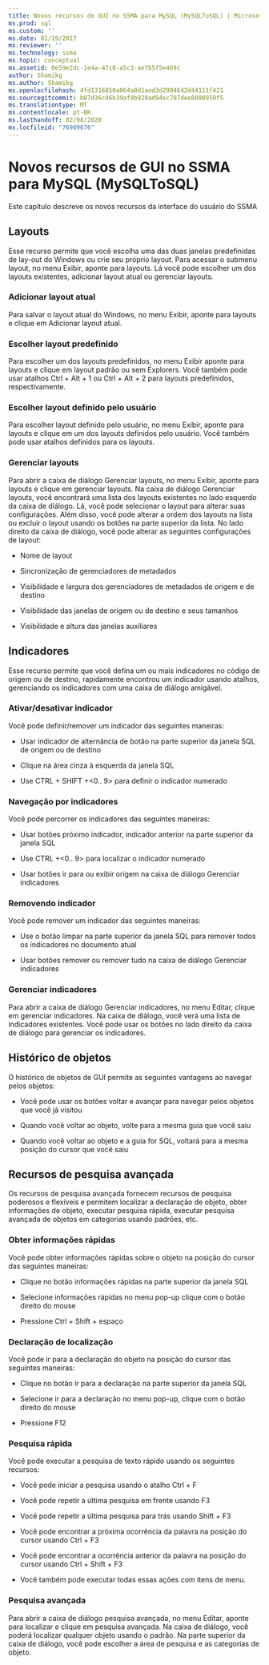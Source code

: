 ```yaml
---
title: Novos recursos de GUI no SSMA para MySQL (MySQLToSQL) | Microsoft Docs
ms.prod: sql
ms.custom: ''
ms.date: 01/19/2017
ms.reviewer: ''
ms.technology: ssma
ms.topic: conceptual
ms.assetid: 0e59e2dc-1e4a-47c0-a5c3-ae7b5f5e469c
author: Shamikg
ms.author: Shamikg
ms.openlocfilehash: 4fd1316850a064a8d1aed3d2994642d44111f421
ms.sourcegitcommit: b87d36c46b39af8b929ad94ec707dee8800950f5
ms.translationtype: MT
ms.contentlocale: pt-BR
ms.lasthandoff: 02/08/2020
ms.locfileid: "76909676"
---
```

# <a name="new-gui-features-in-ssma-for-mysql-mysqltosql"></a>Novos recursos de GUI no SSMA para MySQL (MySQLToSQL)
Este capítulo descreve os novos recursos da interface do usuário do SSMA  
  
## <a name="layouts"></a>Layouts  
Esse recurso permite que você escolha uma das duas janelas predefinidas de lay-out do Windows ou crie seu próprio layout. Para acessar o submenu layout, no menu Exibir, aponte para layouts. Lá você pode escolher um dos layouts existentes, adicionar layout atual ou gerenciar layouts.  
  
### <a name="add-current-layout"></a>Adicionar layout atual  
Para salvar o layout atual do Windows, no menu Exibir, aponte para layouts e clique em Adicionar layout atual.  
  
### <a name="choose-predefined-layout"></a>Escolher layout predefinido  
Para escolher um dos layouts predefinidos, no menu Exibir aponte para layouts e clique em layout padrão ou sem Explorers. Você também pode usar atalhos Ctrl + Alt + 1 ou Ctrl + Alt + 2 para layouts predefinidos, respectivamente.  
  
### <a name="choose-user-defined-layout"></a>Escolher layout definido pelo usuário  
Para escolher layout definido pelo usuário, no menu Exibir, aponte para layouts e clique em um dos layouts definidos pelo usuário. Você também pode usar atalhos definidos para os layouts.  
  
### <a name="manage-layouts"></a>Gerenciar layouts  
Para abrir a caixa de diálogo Gerenciar layouts, no menu Exibir, aponte para layouts e clique em gerenciar layouts. Na caixa de diálogo Gerenciar layouts, você encontrará uma lista dos layouts existentes no lado esquerdo da caixa de diálogo. Lá, você pode selecionar o layout para alterar suas configurações. Além disso, você pode alterar a ordem dos layouts na lista ou excluir o layout usando os botões na parte superior da lista. No lado direito da caixa de diálogo, você pode alterar as seguintes configurações de layout:  
  
-   Nome de layout  
  
-   Sincronização de gerenciadores de metadados  
  
-   Visibilidade e largura dos gerenciadores de metadados de origem e de destino  
  
-   Visibilidade das janelas de origem ou de destino e seus tamanhos  
  
-   Visibilidade e altura das janelas auxiliares  
  
## <a name="bookmarks"></a>Indicadores  
Esse recurso permite que você defina um ou mais indicadores no código de origem ou de destino, rapidamente encontrou um indicador usando atalhos, gerenciando os indicadores com uma caixa de diálogo amigável.  
  
### <a name="toggle-bookmark"></a>Ativar/desativar indicador  
Você pode definir/remover um indicador das seguintes maneiras:  
  
-   Usar indicador de alternância de botão na parte superior da janela SQL de origem ou de destino  
  
-   Clique na área cinza à esquerda da janela SQL  
  
-   Use CTRL + SHIFT +&lt;0.. 9&gt; para definir o indicador numerado  
  
### <a name="bookmark-navigation"></a>Navegação por indicadores  
Você pode percorrer os indicadores das seguintes maneiras:  
  
-   Usar botões próximo indicador, indicador anterior na parte superior da janela SQL  
  
-   Use CTRL +&lt;0.. 9&gt; para localizar o indicador numerado  
  
-   Usar botões ir para ou exibir origem na caixa de diálogo Gerenciar indicadores  
  
### <a name="removing-bookmark"></a>Removendo indicador  
Você pode remover um indicador das seguintes maneiras:  
  
-   Use o botão limpar na parte superior da janela SQL para remover todos os indicadores no documento atual  
  
-   Usar botões remover ou remover tudo na caixa de diálogo Gerenciar indicadores  
  
### <a name="manage-bookmarks"></a>Gerenciar indicadores  
Para abrir a caixa de diálogo Gerenciar indicadores, no menu Editar, clique em gerenciar indicadores. Na caixa de diálogo, você verá uma lista de indicadores existentes. Você pode usar os botões no lado direito da caixa de diálogo para gerenciar os indicadores.  
  
## <a name="object-history"></a>Histórico de objetos  
O histórico de objetos de GUI permite as seguintes vantagens ao navegar pelos objetos:  
  
-   Você pode usar os botões voltar e avançar para navegar pelos objetos que você já visitou  
  
-   Quando você voltar ao objeto, volte para a mesma guia que você saiu  
  
-   Quando você voltar ao objeto e a guia for SQL, voltará para a mesma posição do cursor que você saiu  
  
## <a name="advanced-search-capabilities"></a>Recursos de pesquisa avançada  
Os recursos de pesquisa avançada fornecem recursos de pesquisa poderosos e flexíveis e permitem localizar a declaração de objeto, obter informações de objeto, executar pesquisa rápida, executar pesquisa avançada de objetos em categorias usando padrões, etc.  
  
### <a name="get-quick-information"></a>Obter informações rápidas  
Você pode obter informações rápidas sobre o objeto na posição do cursor das seguintes maneiras:  
  
-   Clique no botão informações rápidas na parte superior da janela SQL  
  
-   Selecione informações rápidas no menu pop-up clique com o botão direito do mouse  
  
-   Pressione Ctrl + Shift + espaço  
  
### <a name="find-declaration"></a>Declaração de localização  
Você pode ir para a declaração do objeto na posição do cursor das seguintes maneiras:  
  
-   Clique no botão ir para a declaração na parte superior da janela SQL  
  
-   Selecione ir para a declaração no menu pop-up, clique com o botão direito do mouse  
  
-   Pressione F12  
  
### <a name="quick-search"></a>Pesquisa rápida  
Você pode executar a pesquisa de texto rápido usando os seguintes recursos:  
  
-   Você pode iniciar a pesquisa usando o atalho Ctrl + F  
  
-   Você pode repetir a última pesquisa em frente usando F3  
  
-   Você pode repetir a última pesquisa para trás usando Shift + F3  
  
-   Você pode encontrar a próxima ocorrência da palavra na posição do cursor usando Ctrl + F3  
  
-   Você pode encontrar a ocorrência anterior da palavra na posição do cursor usando Ctrl + Shift + F3  
  
-   Você também pode executar todas essas ações com itens de menu.  
  
### <a name="advanced-search"></a>Pesquisa avançada  
Para abrir a caixa de diálogo pesquisa avançada, no menu Editar, aponte para localizar e clique em pesquisa avançada. Na caixa de diálogo, você poderá localizar qualquer objeto usando o padrão. Na parte superior da caixa de diálogo, você pode escolher a área de pesquisa e as categorias de objeto.  
  
